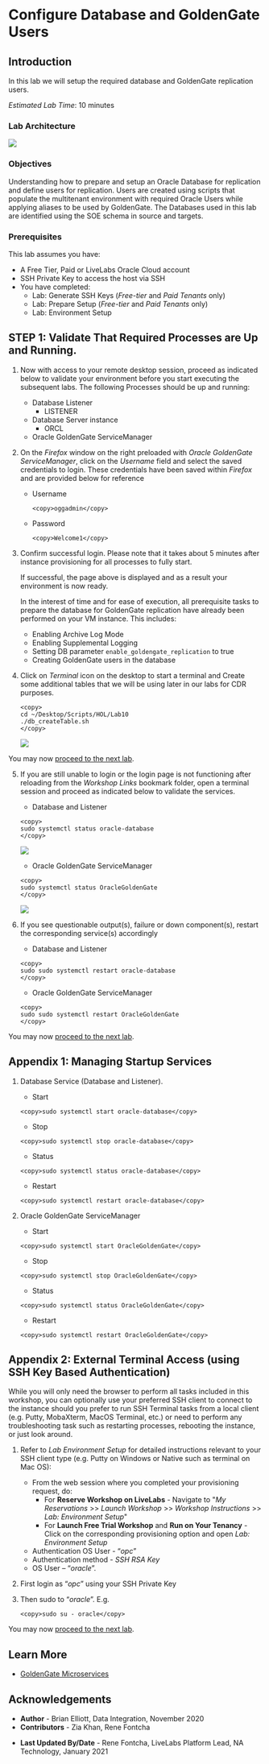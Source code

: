 # Configure Database and GoldenGate Users

## Introduction
In this lab we will setup the required database and GoldenGate replication users.

*Estimated Lab Time*:  10 minutes

### Lab Architecture
![](./images/ggmicroservicesarchitecture.png " ")

### Objectives
Understanding how to prepare and setup an Oracle Database for replication and define users for replication. Users are created using scripts that populate the multitenant environment with required Oracle Users while applying aliases to be used by GoldenGate. The Databases used in this lab are identified using the SOE schema in source and targets.

### Prerequisites
This lab assumes you have:
- A Free Tier, Paid or LiveLabs Oracle Cloud account
- SSH Private Key to access the host via SSH
- You have completed:
    - Lab: Generate SSH Keys (*Free-tier* and *Paid Tenants* only)
    - Lab: Prepare Setup (*Free-tier* and *Paid Tenants* only)
    - Lab: Environment Setup

## **STEP 1:** Validate That Required Processes are Up and Running.
1. Now with access to your remote desktop session, proceed as indicated below to validate your environment before you start executing the subsequent labs. The following Processes should be up and running:

    - Database Listener
        - LISTENER
    - Database Server instance
        - ORCL
    - Oracle GoldenGate ServiceManager

2. On the *Firefox* window on the right preloaded with *Oracle GoldenGate ServiceManager*, click on the *Username* field and select the saved credentials to login. These credentials have been saved within *Firefox* and are provided below for reference
   
    - Username

        ```
        <copy>oggadmin</copy>
        ```

    - Password

        ```
        <copy>Welcome1</copy>
        ```
3. Confirm successful login. Please note that it takes about 5 minutes after instance provisioning for all processes to fully start.

    If successful, the page above is displayed and as a result your environment is now ready.  

    In the interest of time and for ease of execution, all prerequisite tasks to prepare the database for GoldenGate replication have already been performed on your VM instance. This includes:
      - Enabling Archive Log Mode
      - Enabling Supplemental Logging
      - Setting DB parameter `enable_goldengate_replication` to  true
      - Creating GoldenGate users in the database


4. Click on *Terminal* icon on the desktop to start a terminal and Create some additional tables that we will be using later in our labs for CDR purposes.

    ```
    <copy>
    cd ~/Desktop/Scripts/HOL/Lab10
    ./db_createTable.sh
    </copy>
    ```
    ![](./images/create_tables.png " ")

You may now [proceed to the next lab](#next).

5. If you are still unable to login or the login page is not functioning after reloading from the *Workshop Links* bookmark folder, open a terminal session and proceed as indicated below to validate the services.

    - Database and Listener
    ```
    <copy>
    sudo systemctl status oracle-database
    </copy>
    ```
    ![](images/db-service-status.png " ")

    - Oracle GoldenGate ServiceManager
    ```
    <copy>
    sudo systemctl status OracleGoldenGate
    </copy>
    ```
    ![](images/veridata-service-status.png " ")

6. If you see questionable output(s), failure or down component(s), restart the corresponding service(s) accordingly

    - Database and Listener

    ```
    <copy>
    sudo sudo systemctl restart oracle-database
    </copy>
    ```

    - Oracle GoldenGate ServiceManager

    ```
    <copy>
    sudo sudo systemctl restart OracleGoldenGate
    </copy>
    ```
You may now [proceed to the next lab](#next).

## Appendix 1: Managing Startup Services

1. Database Service (Database and Listener).

    - Start

    ```
    <copy>sudo systemctl start oracle-database</copy>
    ```

    - Stop

    ```
    <copy>sudo systemctl stop oracle-database</copy>
    ```

    - Status

    ```
    <copy>sudo systemctl status oracle-database</copy>
    ```

    - Restart

    ```
    <copy>sudo systemctl restart oracle-database</copy>
    ```

2. Oracle GoldenGate ServiceManager

    - Start

    ```
    <copy>sudo systemctl start OracleGoldenGate</copy>
    ```

    - Stop

    ```
    <copy>sudo systemctl stop OracleGoldenGate</copy>
    ```

    - Status

    ```
    <copy>sudo systemctl status OracleGoldenGate</copy>
    ```

    - Restart

    ```
    <copy>sudo systemctl restart OracleGoldenGate</copy>
    ```
## Appendix 2: External Terminal Access (using SSH Key Based Authentication)

While you will only need the browser to perform all tasks included in this workshop, you can optionally use your preferred SSH client to connect to the instance should you prefer to run SSH Terminal tasks from a local client (e.g. Putty, MobaXterm, MacOS Terminal, etc.) or need to perform any troubleshooting task such as restarting processes, rebooting the instance, or just look around.

1. Refer to *Lab Environment Setup* for detailed instructions relevant to your SSH client type (e.g. Putty on Windows or Native such as terminal on Mac OS):

    - From the web session where you completed your provisioning request, do:
        - For **Reserve Workshop on LiveLabs** - Navigate to "*My Reservations* >> *Launch Workshop* >> *Workshop Instructions* >> *Lab: Environment Setup*"
        - For **Launch Free Trial Workshop** and **Run on Your Tenancy** - Click on the corresponding provisioning option and open *Lab: Environment Setup*
    - Authentication OS User - “*opc*”
    - Authentication method - *SSH RSA Key*
    - OS User – “*oracle*”.

2. First login as “*opc*” using your SSH Private Key

3. Then sudo to “*oracle*”. E.g.

    ```
    <copy>sudo su - oracle</copy>
    ```

<!-- ## **STEP 0**: Running your Lab
### Login to Host using SSH Key based authentication

1. Select the hamburger menu and select **Compute** > **Instances**
  ![](./images/select-compute.png " ")  

2. Select your compartment. You should see your Compute Instance Public IP address. 
    ![](./images/ip-address.png " ")

1. If needed, refer to *Lab Environment Setup* for detailed instructions relevant to your SSH client type (e.g. Putty on Windows or Native such as terminal on Mac OS):
    - Authentication OS User - “*opc*”
    - Authentication method - *SSH RSA Key*
    - OS User – “*oracle*”.

2. First login as “*opc*” using your SSH Private Key

    ````
    ssh -i ~/.ssh/<sshkeyname> opc@<Your Compute Instance Public IP Address>
    ````

3. Then sudo to “*oracle*”.

    ```
    <copy>sudo su - oracle</copy>
    ```

## **STEP 1:** Start the Oracle Database 19c (19.1) and Listener
1.	Start the container database, all PDB's and the listener

    ```
    <copy>
    cd ~/Desktop/Scripts/HOL/Lab1  
    sh ./startup.sh
    </copy>
    ```

    ![](./images/run-startup-init.png " ")

    In the interest of time and for ease of execution, all prerequisite tasks to prepare the database for GoldenGate replication have already been performed on your VM instance. This includes:
      - Enabling Archive Log Mode
      - Enabling Supplemental Logging
      - Setting DB parameter `enable_goldengate_replication` to  true
      - Creating GoldenGate users in the database


2. Create some additional tables that we will be using later in our labs for CDR purposes.

    ```
    <copy>
    cd ~/Desktop/Scripts/HOL/Lab10
    ./db_createTable.sh
    </copy>
    ```
    ![](./images/create_tables.png " ") -->

You may now [proceed to the next lab](#next).

## Learn More

* [GoldenGate Microservices](https://docs.oracle.com/en/middleware/goldengate/core/19.1/understanding/getting-started-oracle-goldengate.html#GUID-F317FD3B-5078-47BA-A4EC-8A138C36BD59)

## Acknowledgements
* **Author** - Brian Elliott, Data Integration, November 2020
* **Contributors** - Zia Khan, Rene Fontcha
- **Last Updated By/Date** - Rene Fontcha, LiveLabs Platform Lead, NA Technology, January 2021
